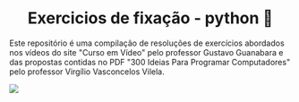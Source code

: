 <!DOCTYPE html>

<head> 
    <meta charset="UTF-8"> 
</head> 

<body>
  
<div align='center'>
  <h1>Exercicios de fixação - python 🐍</h1>
</div>


Este repositório é uma compilação de resoluções de exercícios abordados nos vídeos do site "Curso em Vídeo" pelo professor Gustavo Guanabara e das propostas contidas no PDF "300 Ideias Para Programar Computadores" pelo professor Virgílio Vasconcelos Vilela. 

<div>
<a href="https://www.cursoemvideo.com/curso/python-3-mundo-1/">
<img src="https://www.cursoemvideo.com/wp-content/uploads/bb-plugin/cache/Python3%E2%80%93Mundo1-circle-fe9ce6bfeaf0ec1069476ff395ea189a-5d48cb37edbef.png">
</a>

</div>
</body>
</html>
